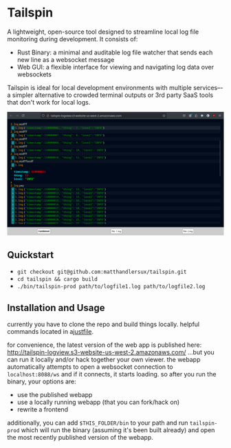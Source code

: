 # Tailspin

A lightweight, open-source tool designed to streamline local log file monitoring
during development. It consists of:

* Rust Binary: a minimal and auditable log file watcher that sends each new line
  as a websocket message
* Web GUI: a flexible interface for viewing and navigating log data over
  websockets

Tailspin is ideal for local development environments with multiple services–-a
simpler alternative to crowded terminal outputs or 3rd party SaaS tools that
don't work for local logs.

![screenshot](./screenshot.png)

## Quickstart

* `git checkout git@github.com:matthandlersux/tailspin.git`
* `cd tailspin && cargo build`
* `./bin/tailspin-prod path/to/logfile1.log path/to/logfile2.log`

## Installation and Usage

currently you have to clone the repo and build things locally. helpful commands
located in a[justfile](https://github.com/casey/just).

for convenience, the latest version of the web app is published here:
http://tailspin-logview.s3-website-us-west-2.amazonaws.com/ ...but you can run
it locally and/or hack together your own viewer. the webapp automatically
attempts to open a websocket connection to `localhost:8088/ws` and if it
connects, it starts loading. so after you run the binary, your options are:
* use the published webapp
* use a locally running webapp (that you can fork/hack on)
* rewrite a frontend

additionally, you can add `$THIS_FOLDER/bin` to your path and run
`tailspin-prod` which will run the binary (assuming it's been built already)
and open the most recently published version of the webapp.

